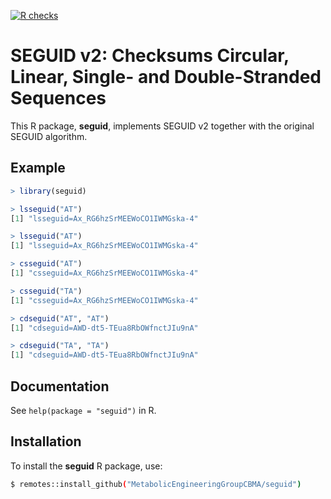 [![R checks](https://github.com/MetabolicEngineeringGroupCBMA/seguid/actions/workflows/check-r.yml/badge.svg)](https://github.com/MetabolicEngineeringGroupCBMA/seguid/actions/workflows/check-r.yml)

# SEGUID v2: Checksums Circular, Linear, Single- and Double-Stranded Sequences

This R package, **seguid**, implements SEGUID v2 together with the
original SEGUID algorithm.


## Example

```r
> library(seguid)

> lsseguid("AT")
[1] "lsseguid=Ax_RG6hzSrMEEWoCO1IWMGska-4"

> lsseguid("AT")
[1] "lsseguid=Ax_RG6hzSrMEEWoCO1IWMGska-4"

> csseguid("AT")
[1] "csseguid=Ax_RG6hzSrMEEWoCO1IWMGska-4"

> csseguid("TA")
[1] "csseguid=Ax_RG6hzSrMEEWoCO1IWMGska-4"

> cdseguid("AT", "AT")
[1] "cdseguid=AWD-dt5-TEua8RbOWfnctJIu9nA"

> cdseguid("TA", "TA")
[1] "cdseguid=AWD-dt5-TEua8RbOWfnctJIu9nA"
```


## Documentation

See `help(package = "seguid")` in R.


## Installation

To install the **seguid** R package, use:

```sh
$ remotes::install_github("MetabolicEngineeringGroupCBMA/seguid")
```
